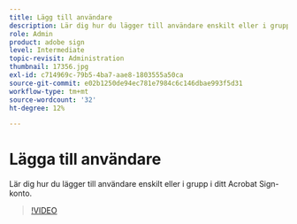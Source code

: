 ```yaml
---
title: Lägg till användare
description: Lär dig hur du lägger till användare enskilt eller i grupp i ditt Acrobat Sign-konto
role: Admin
product: adobe sign
level: Intermediate
topic-revisit: Administration
thumbnail: 17356.jpg
exl-id: c714969c-79b5-4ba7-aae8-1803555a50ca
source-git-commit: e02b1250de94ec781e7984c6c146dbae993f5d31
workflow-type: tm+mt
source-wordcount: '32'
ht-degree: 12%

---
```


# Lägga till användare

Lär dig hur du lägger till användare enskilt eller i grupp i ditt Acrobat Sign-konto.

>[!VIDEO](https://video.tv.adobe.com/v/17356?hidetitle=true)
